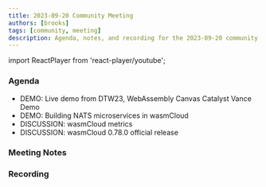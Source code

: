 ```yaml
---
title: 2023-09-20 Community Meeting
authors: [brooks]
tags: [community, meeting]
description: Agenda, notes, and recording for the 2023-09-20 community meeting
---
```


import ReactPlayer from 'react-player/youtube';

### Agenda

- DEMO: Live demo from DTW23, WebAssembly Canvas Catalyst Vance Demo
- DEMO: Building NATS microservices in wasmCloud
- DISCUSSION: wasmCloud metrics
- DISCUSSION: wasmCloud 0.78.0 official release 

<!--truncate-->

### Meeting Notes

### Recording

<ReactPlayer url='https://www.youtube.com/watch?v=7GR19pgb2u0' controls />

